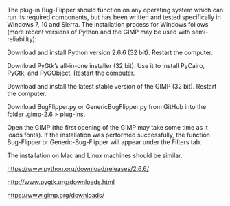The plug-in Bug-Flipper should function on any operating system which can run its required components, but has been written and tested specifically in Windows 7, 10 and Sierra. The installation process for Windows follows (more recent versions of Python and the GIMP may be used with semi-reliability):

Download and install Python version 2.6.6 (32 bit). Restart the computer.

Download PyGtk’s all-in-one installer (32 bit). Use it to install PyCairo, PyGtk, and PyGObject. Restart the computer.

Download and install the latest stable version of the GIMP (32 bit). Restart the computer.

Download BugFlipper.py or GenericBugFlipper.py from GitHub into the folder .gimp-2.6 > plug-ins.

Open the GIMP (the first opening of the GIMP may take some time as it loads fonts). If the installation was performed successfully, the function Bug-Flipper or Generic-Bug-Flipper will appear under the Filters tab.

The installation on Mac and Linux machines should be similar. 

https://www.python.org/download/releases/2.6.6/

http://www.pygtk.org/downloads.html

https://www.gimp.org/downloads/
